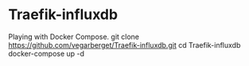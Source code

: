 # Traefik-influxdb
Playing with Docker Compose.
git clone https://github.com/vegarberget/Traefik-influxdb.git
cd Traefik-influxdb
docker-compose up -d 
